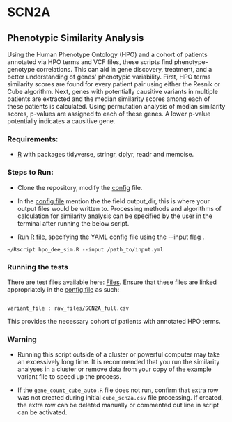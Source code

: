 # SCN2A

## Phenotypic Similarity Analysis
Using the Human Phenotype Ontology (HPO) and a cohort of patients annotated via HPO terms and VCF files, these scripts find phenotype-genotype correlations. This can aid in gene discovery, treatment, and a better understanding of genes' phenotypic variability. First, HPO terms similarity scores are found for every patient pair using either the Resnik or Cube algorithm. Next, genes with potentially causitive variants in multiple patients are extracted and the median similarity scores among each of these patients is calculated. Using permutation analysis of median similarity scores, p-values are assigned to each of these genes. A lower p-value potentially indicates a causitive gene.

### Requirements:
* [R](https://www.r-project.org/) with packages tidyverse, stringr, dplyr, readr and memoise.

### Steps to Run:
* Clone the repository, modify the [config](https://github.research.chop.edu/KAUFMANMC/SCN2A/blob/master/input.yml) file.

* In the [config file](https://github.research.chop.edu/KAUFMANMC/SCN2A/blob/master/input.yml) mention the the field output_dir, this is where your output files would be written to.  Processing methods and algorithms of calculation for similarity analysis can be specified by the user in the terminal after running the below script. 

* Run [R file](https://github.research.chop.edu/KAUFMANMC/SCN2A/blob/master/sim_config.R), specifying the YAML config file using the --input flag .

```
~/Rscript hpo_dee_sim.R --input /path_to/input.yml
```

### Running the tests
There are test files available here: [Files](https://github.research.chop.edu/KAUFMANMC/SCN2A/tree/master/raw_files). Ensure that these files are linked appropriately in the [config file](https://github.research.chop.edu/KAUFMANMC/SCN2A/blob/master/input.yml) as such:

```

variant_file : raw_files/SCN2A_full.csv 

```

This provides the necessary cohort of patients with annotated HPO terms.

### Warning
* Running this script outside of a cluster or powerful computer may take an excessively long time.  It is recommended that you run the similarity analyses in a cluster or remove data from your copy of the example variant file to speed up the process.

* If the ```gene_count_cube_auto.R``` file does not run, confirm that extra row was not created during initial ```cube_scn2a.csv``` file processing.  If created, the extra row can be deleted manually or commented out line in script can be activated.
